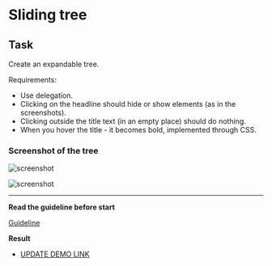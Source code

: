 # Sliding tree

## Task

Create an expandable tree.

Requirements:

- Use delegation.
- Clicking on the headline should hide or show elements (as in the screenshots).
- Clicking outside the title text (in an empty place) should do nothing.
- When you hover the title - it becomes bold, implemented through CSS.

### Screenshot of the tree
![screenshot](example/sliding_tree.png)

![screenshot](example/sliding_tree2.png)


---
**Read the guideline before start**

[Guideline](https://github.com/mate-academy/js_task-DOM-guideline)

**Result**

- [UPDATE DEMO LINK](https://tanyamoore.github.io/js_sliding-tree-DOM/)
